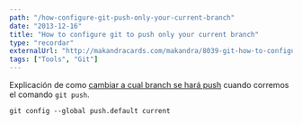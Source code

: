 ```yaml
---
path: "/how-configure-git-push-only-your-current-branch"
date: "2013-12-16"
title: "How to configure git to push only your current branch"
type: "recordar"
externalUrl: "http://makandracards.com/makandra/8039-git-how-to-configure-git-to-push-only-your-current-branch"
tags: ["Tools", "Git"]
---
```


Explicación de como [cambiar a cual branch se hará push](http://makandracards.com/makandra/8039-git-how-to-configure-git-to-push-only-your-current-branch) cuando corremos el comando `git push`.

```
git config --global push.default current
```
